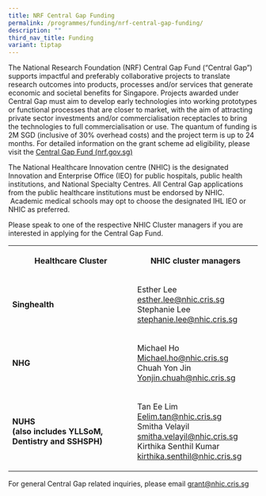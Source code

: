 ```yaml
---
title: NRF Central Gap Funding
permalink: /programmes/funding/nrf-central-gap-funding/
description: ""
third_nav_title: Funding
variant: tiptap
---
```

<p>The National Research Foundation (NRF) Central Gap Fund (“Central Gap”)
supports impactful and preferably collaborative projects to translate research
outcomes into products, processes and/or services that generate economic
and societal benefits for Singapore. Projects awarded under Central Gap
must aim to develop early technologies into working prototypes or functional
processes that are closer to market, with the aim of attracting private
sector investments and/or commercialisation receptacles to bring the technologies
to full commercialisation or use. The quantum of funding is 2M SGD (inclusive
of 30% overhead costs) and the project term is up to 24 months. For detailed
information on the grant scheme ad eligibility, please visit the <a href="https://www.nrf.gov.sg/grants/cgf/" rel="noopener noreferrer nofollow" target="_blank">Central Gap Fund (nrf.gov.sg)</a>
</p>
<p>The National Healthcare Innovation centre (NHIC) is the designated Innovation
and Enterprise Office (IEO) for public hospitals, public health institutions,
and National Specialty Centres. All Central Gap applications from the public
healthcare institutions must be endorsed by NHIC. &nbsp;Academic medical
schools may opt to choose the designated IHL IEO or NHIC as preferred.</p>
<p>Please speak to one of the respective NHIC Cluster managers if you are
interested in applying for the Central Gap Fund.</p>
<table style="minWidth: 50px">
<colgroup>
<col>
<col>
</colgroup>
<tbody>
<tr>
<th rowspan="1" colspan="1">
<p>Healthcare Cluster</p>
</th>
<th rowspan="1" colspan="1">
<p>NHIC cluster managers</p>
</th>
</tr>
<tr>
<td rowspan="1" colspan="1">
<p><strong>Singhealth</strong>
</p>
</td>
<td rowspan="1" colspan="1">
<p>Esther Lee
<br><a href="mailto:esther.lee@nhic.cris.sg" rel="noopener noreferrer nofollow" target="_blank">esther.lee@nhic.cris.sg</a> 
<br>Stephanie Lee
<br><a href="mailto:stephanie.lee@nhic.cris.sg" rel="noopener noreferrer nofollow" target="_blank">stephanie.lee@nhic.cris.sg</a>
</p>
</td>
</tr>
<tr>
<td rowspan="1" colspan="1">
<p><strong>NHG</strong>
</p>
</td>
<td rowspan="1" colspan="1">
<p>Michael Ho
<br><a href="mailto:Michael.ho@nhic.cris.sg" rel="noopener noreferrer nofollow" target="_blank">Michael.ho@nhic.cris.sg</a>
<br>Chuah Yon Jin
<br><a href="mailto:Yonjin.chuah@nhic.cris.sg" rel="noopener noreferrer nofollow" target="_blank">Yonjin.chuah@nhic.cris.sg</a>
</p>
</td>
</tr>
<tr>
<td rowspan="1" colspan="1">
<p><strong>NUHS<br>(also includes YLLSoM, Dentistry and SSHSPH)</strong>
</p>
</td>
<td rowspan="1" colspan="1">
<p>Tan Ee Lim <a href="mailto:Eelim.tan@nhic.cris.sg" rel="noopener noreferrer nofollow" target="_blank">Eelim.tan@nhic.cris.sg</a>
<br>Smitha Velayil
<br><a href="mailto:smitha.velayil@nhic.cris.sg" rel="noopener noreferrer nofollow" target="_blank">smitha.velayil@nhic.cris.sg</a>
<br>Kirthika Senthil Kumar
<br><a href="mailto:kirthika.senthil@nhic.cris.sg" rel="noopener noreferrer nofollow" target="_blank">kirthika.senthil@nhic.cris.sg</a>
</p>
</td>
</tr>
</tbody>
</table>
<p>For general Central Gap related inquiries, please email <a href="mailto:grant@nhic.cris.sg" rel="noopener noreferrer nofollow" target="_blank">grant@nhic.cris.sg</a>
</p>